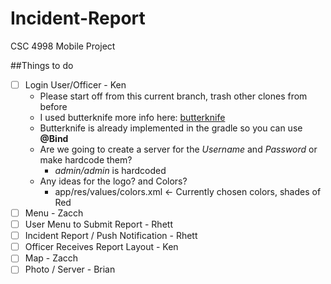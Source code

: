# Incident-Report
CSC 4998 Mobile Project

##Things to do

- [ ] Login User/Officer - Ken
    - Please start off from this current branch, trash other clones from before
    - I used butterknife more info here: [butterknife](http://jakewharton.github.io/butterknife)
    - Butterknife is already implemented in the gradle so you can use **@Bind**
    - Are we going to create a server for the  *Username* and *Password* or make hardcode them?
        - *admin/admin* is hardcoded
    - Any ideas for the logo? and Colors?
        - app/res/values/colors.xml  <- Currently chosen colors, shades of Red 
- [ ] Menu - Zacch
- [ ] User Menu to Submit Report - Rhett
- [ ] Incident Report / Push Notification - Rhett
- [ ] Officer Receives Report Layout - Ken
- [ ] Map - Zacch
- [ ] Photo / Server - Brian
